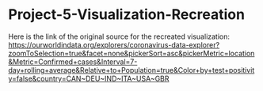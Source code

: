 # Project-5-Visualization-Recreation
Here is the link of the original source for the recreated visualization: 
https://ourworldindata.org/explorers/coronavirus-data-explorer?zoomToSelection=true&facet=none&pickerSort=asc&pickerMetric=location&Metric=Confirmed+cases&Interval=7-day+rolling+average&Relative+to+Population=true&Color+by+test+positivity=false&country=CAN~DEU~IND~ITA~USA~GBR 

